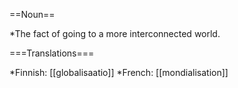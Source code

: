 ==Noun==

*The fact of going to a more interconnected world.

===Translations===

*Finnish: [[globalisaatio]]
*French: [[mondialisation]]